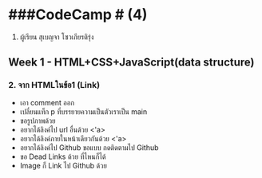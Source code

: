 # ###CodeCamp # (4)

1. ผู้เรียน สุเบญจา โซวเกียรติรุ่ง

## Week 1 - HTML+CSS+JavaScript(data structure)
### 2. จาก HTMLในข้อ1 (Link)
* เอา comment ออก
* เปลี่ยนแท็ก p ที่บรรยายความเป็นตัวเราเป็น main
* ขอรูปภาพด้วย
* อยากได้ลิงค์ไป url อื่นด้วย <'a>
* อยากได้ลิงค์ภายในหน้าเดียวกันด้วย <'a>
* อยากได้ลิงค์ไป Github ขอแบบ กดติดตามไป Github
* ขอ Dead Links ด้วย ที่ไหนก็ได้
* Image ก็ Link ไป Github ด้วย